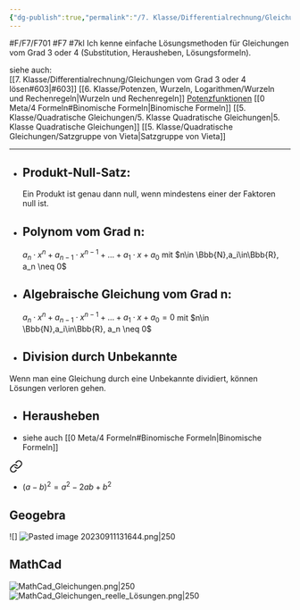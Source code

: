 ```yaml
---
{"dg-publish":true,"permalink":"/7. Klasse/Differentialrechnung/Gleichungen vom Grad 3 oder 4 lösen/"}
---
```


#F/F7/F701 #F7 #7kl
Ich kenne einfache Lösungsmethoden für Gleichungen vom Grad 3 oder 4 (Substitution, Herausheben, Lösungsformeln).

siehe auch:  
[[7. Klasse/Differentialrechnung/Gleichungen vom Grad 3 oder 4 lösen#603\|#603]] [[6. Klasse/Potenzen, Wurzeln, Logarithmen/Wurzeln und Rechenregeln\|Wurzeln und Rechenregeln]] 
[Potenzfunktionen](https://prezi.com/mdubtx1upy3v/potenzfunktionen/)
[[0 Meta/4 Formeln#Binomische Formeln\|Binomische Formeln]]
[[5. Klasse/Quadratische Gleichungen/5. Klasse Quadratische Gleichungen\|5. Klasse Quadratische Gleichungen]]
	[[5. Klasse/Quadratische Gleichungen/Satzgruppe von Vieta\|Satzgruppe von Vieta]]
___
- ## Produkt-Null-Satz: 
	Ein Produkt ist genau dann null, wenn mindestens einer der Faktoren null ist.
- ## Polynom vom Grad n:
	$a_n \cdot x^n + a_{n-1} \cdot x^{n-1} + \ldots + a_{1} \cdot x + a_0$ mit $n\in \Bbb{N},a_i\in\Bbb{R}, a_n \neq 0$
- ## Algebraische Gleichung vom Grad n:
	$a_n \cdot x^n + a_{n-1} \cdot x^{n-1} + \ldots + a_{1} \cdot x + a_0=0$ mit $n\in \Bbb{N},a_i\in\Bbb{R}, a_n \neq 0$
- ## Division durch Unbekannte 
 Wenn man eine Gleichung durch eine Unbekannte dividiert, können Lösungen verloren gehen.
 - ## Herausheben
 - siehe auch [[0 Meta/4 Formeln#Binomische Formeln\|Binomische Formeln]]
<div class="transclusion internal-embed is-loaded"><a class="markdown-embed-link" href="/0-meta/4-formeln/#binom2" aria-label="Open link"><svg xmlns="http://www.w3.org/2000/svg" width="24" height="24" viewBox="0 0 24 24" fill="none" stroke="currentColor" stroke-width="2" stroke-linecap="round" stroke-linejoin="round" class="svg-icon lucide-link"><path d="M10 13a5 5 0 0 0 7.54.54l3-3a5 5 0 0 0-7.07-7.07l-1.72 1.71"></path><path d="M14 11a5 5 0 0 0-7.54-.54l-3 3a5 5 0 0 0 7.07 7.07l1.71-1.71"></path></svg></a><div class="markdown-embed">



- $(a-b)^2=a^2-2ab+b^2$ 

</div></div>

## Geogebra
 ![]
![Pasted image 20230911131644.png|250](/img/user/0%20Meta/Bilder/Pasted%20image%2020230911131644.png)

## MathCad
![MathCad_Gleichungen.png|250](/img/user/0%20Meta/Bilder/MathCad_Gleichungen.png)
![MathCad_Gleichungen_reelle_Lösungen.png|250](/img/user/0%20Meta/Bilder/MathCad_Gleichungen_reelle_L%C3%B6sungen.png)